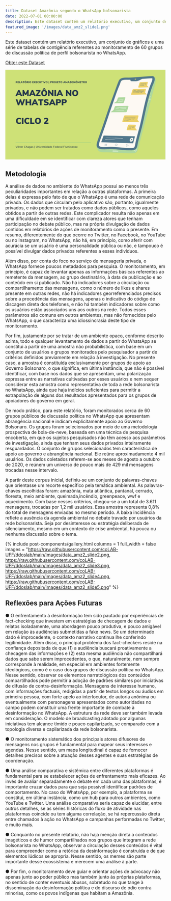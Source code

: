```yaml
---
title: Dataset Amazônia segundo o WhatsApp bolsonarista
date: 2022-07-01 00:00:00
description: Este dataset contém um relatório executivo, um conjunto de gráficos e uma série de tabelas de contigência referentes ao monitoramento de 60 grupos de discussão política de perfil bolsonarista no WhatsApp.
featured_image: '/images/data_amz2_slide1.png'
---
```


Este dataset contém um relatório executivo, um conjunto de gráficos e uma série de tabelas de contigência referentes ao monitoramento de 60 grupos de discussão política de perfil bolsonarista no WhatsApp.

<a href="https://github.com/coLAB-UFF/data_amz" class="button--fill">Obter este Dataset</a>

![](/images/data_amz2_slide1.png)

## Metodologia

A análise de dados no ambiente do WhatsApp possui ao menos três peculiaridades importantes em relação a outras plataformas. A primeira delas é expressa pelo fato de que o WhatsApp é uma rede de comunicação privada. Os dados que circulam pelo aplicativo são, portanto, igualmente privados, e não podem ser tratados como dados públicos, como aqueles obtidos a partir de outras redes. Este complicador resulta não apenas em uma dificuldade em se identificar com clareza atores que tenham participação no debate público, mas na própria divulgação de dados contidos em relatórios de ações de monitoramento como o presente. Em resumo, diferentemente do que ocorre no Twitter, no Facebook, no YouTube ou no Instagram, no WhatsApp, não há, em princípio, como aferir com acurácia se um usuário é uma personalidade pública ou não, e tampouco é possível divulgar dados privados referentes a esses indivíduos.

Além disso, por conta do foco no serviço de mensageria privada, o WhatsApp fornece poucos metadados para pesquisa. O monitoramento, em princípio, é capaz de levantar apenas as informações básicas referentes ao remetente da mensagem, ao grupo destinatário, à data de publicação e ao conteúdo em si publicado. Não há indicadores sobre a circulação ou compartilhamento das mensagens, como o número de ​likes e ​shares presente em outras redes, não há indicadores georreferenciados precisos sobre a procedência das mensagens, apenas o indicativo do código de discagem direta dos telefones, e não há também indicadores sobre como os usuários estão associados uns aos outros na rede. Todos esses parâmetros são comuns em outros ambientes, mas não fornecidos pelo WhatsApp, o que caracteriza uma idiossincrasia deste tipo de monitoramento.

Por fim, justamente por se tratar de um ambiente opaco, conforme descrito acima, todo e qualquer levantamento de dados a partir do WhatsApp se constitui a partir de uma amostra não probabilística, com base em um conjunto de usuários e grupos monitorados pelo pesquisador a partir de critérios definidos previamente em relação à investigação. No presente caso, a amostra é constituída exclusivamente por grupos de apoio ao Governo Bolsonaro, o que significa, em última instância, que não é possível identificar, com base nos dados que se apresentam, uma polarização expressa entre as narrativas cultivadas por esses usuários e nem sequer considerar esta amostra como representativa de toda a rede bolsonarista no WhatsApp, ainda que haja indícios suficientes para permitir a extrapolação de alguns dos resultados apresentados para os grupos de apoiadores do governo em geral.

De modo prático, para este relatório, foram monitorados cerca de 60 grupos públicos de discussão política no WhatsApp que apresentam abrangência nacional e indicam explicitamente apoio ao Governo Bolsonaro. Os grupos foram selecionados por meio de uma metodologia prospectiva de bola-de-neve, baseada em uma técnica de pesquisa encoberta, em que os sujeitos pesquisados não têm acesso aos parâmetros de investigação, ainda que tenham seus dados privados inteiramente resguardados. O conjunto de grupos selecionados tem característica de apoio ao governo e abrangência nacional. Ele reúne aproximadamente 4 mil usuários. Os dados coletados referem-se aos meses de agosto a outubro de 2020, e reúnem um universo de pouco mais de 429 mil mensagens trocadas nesse intervalo.

A partir deste corpus inicial, definiu-se um conjunto de palavras-chaves que orientasse um recorte específico pela temática ambiental. As palavras-chaves escolhidas foram: ​amazônia​, ​mata atlântica,​ ​pantanal​, ​cerrado​, ​floresta,​ ​meio ambiente,​ ​queimada,​ ​incêndio​, ​greenpeace​, ​wwf e ​aquecimento.​ Com base nesses critérios, chegou-se a um total de 3.611 mensagens, trocadas por 1,2 mil usuários. Essa amostra representa 0,8% do total de mensagens enviadas no mesmo período. A baixa incidência reflete a ausência da agenda ambiental no debate travado por usuários da rede bolsonarista. Seja por desinteresse ou estratégia deliberada de silenciamento, mesmo em um contexto de crise ambiental, há pouca ou nenhuma discussão sobre o tema.

{% include post-components/gallery.html
	columns = 1
	full_width = false
	images = "https://raw.githubusercontent.com/coLAB-UFF/ddoslab/main/images/data_amz2_slide2.png, https://raw.githubusercontent.com/coLAB-UFF/ddoslab/main/images/data_amz2_slide3.png, https://raw.githubusercontent.com/coLAB-UFF/ddoslab/main/images/data_amz2_slide4.png, https://raw.githubusercontent.com/coLAB-UFF/ddoslab/main/images/data_amz2_slide5.png"
%}

## Reflexões para Ações Futuras

● O enfrentamento à desinformação tem sido pautado por experiências de fact-checking que investem em estratégias de checagem de dados e relatos isoladamente, uma abordagem pouco produtiva, e pouco amigável em relação às audiências submetidas a ​fake news​. Se um determinado dado é improcedente, o contexto narrativo continua lhe conferindo legitimidade. Além disso, o principal problema dos fact-checkers reside na confiança depositada de que (1) a audiência buscará proativamente a checagem das informações e (2) esta mesma audiência não compartilhará dados que sabe serem improcedentes, o que, naturalmente, nem sempre corresponde à realidade, em especial em ambientes fortemente ideológicos, como é o caso dos grupos de discussão política no WhatsApp. Nesse sentido, observar os elementos narratológicos dos conteúdos compartilhados pode permitir a adoção de padrões similares por iniciativas de difusão de contra-desinformação. Mensagens de interesse humano, com informações factuais, redigidas a partir de textos longos ou áudios em primeira pessoa, com forte apelo ao interlocutor, de autoria anônima ou eventualmente com personagens apresentados como autoridades no campo podem constituir uma frente importante de combate à desinformação no WhatsApp. A estrutura da rede deve ser também levada em consideração. O modelo de ​broadcasting adotado por algumas iniciativas tem alcance tímido e pouco capilarizado, se comparado com a topologia diversa e capilarizada da rede bolsonarista.

● O monitoramento sistemático dos principais atores difusores de mensagens nos grupos é fundamental para mapear seus interesses e agendas. Nesse sentido, um mapa longitudinal é capaz de fornecer detalhes precisos sobre a atuação desses agentes e suas estratégias de coordenação.

● Uma análise comparativa e sistêmica entre diferentes plataformas é fundamental para se estabelecer ações de enfrentamento mais eficazes. Ao invés de avaliar separadamente o debate em cada uma das plataformas, é importante cruzar dados para que seja possível identificar padrões de comportamento. No caso do WhatsApp, por exemplo, a plataforma se constitui, em última instância, como um hub para outros ambientes, como YouTube e Twitter. Uma análise comparativa seria capaz de elucidar, entre outros detalhes, se as séries históricas do fluxo de atividade nas plataformas coincide ou tem alguma correlação, se há repercussão direta entre chamados à ação no WhatsApp e campanhas performadas no Twitter, e muito mais.

● Conquanto no presente relatório, não haja menção direta a conteúdos imagéticos e de humor compartilhados nos grupos que integram a rede bolsonarista no WhatsApp, observar a circulação desses conteúdos é vital para compreender como a retórica da desinformação é construída e de que elementos lúdicos se apropria. Nesse sentido, os memes são parte importante desse ecossistema e merecem uma análise à parte.

● Por fim, o monitoramento deve guiar e orientar ações de advocacy não apenas junto ao poder público mas também junto às próprias plataformas, no sentido de conter eventuais abusos, sobretudo no que tange à disseminação da desinformação política e do discurso de ódio contra minorias, como os povos indígenas que habitam a Amazônia.
